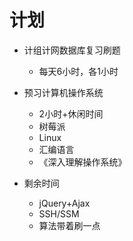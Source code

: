 # 计划

- 计组计网数据库复习刷题

  - 每天6小时，各1小时

- 预习计算机操作系统

  - 2小时+休闲时间
  - 树莓派
  - Linux
  - 汇编语言
  - 《深入理解操作系统》
  
- 剩余时间
    - jQuery+Ajax
    - SSH/SSM
    - 算法带着刷一点